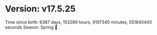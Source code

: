 # Version: v17.5.25
Time since birth: 6387 days, 153289 hours, 9197340 minutes, 551840400 seconds
Season: Spring 🌸
